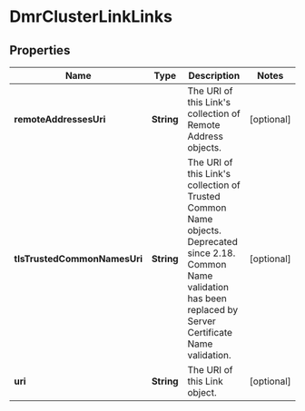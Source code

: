 
# DmrClusterLinkLinks

## Properties
Name | Type | Description | Notes
------------ | ------------- | ------------- | -------------
**remoteAddressesUri** | **String** | The URI of this Link&#39;s collection of Remote Address objects. |  [optional]
**tlsTrustedCommonNamesUri** | **String** | The URI of this Link&#39;s collection of Trusted Common Name objects. Deprecated since 2.18. Common Name validation has been replaced by Server Certificate Name validation. |  [optional]
**uri** | **String** | The URI of this Link object. |  [optional]



